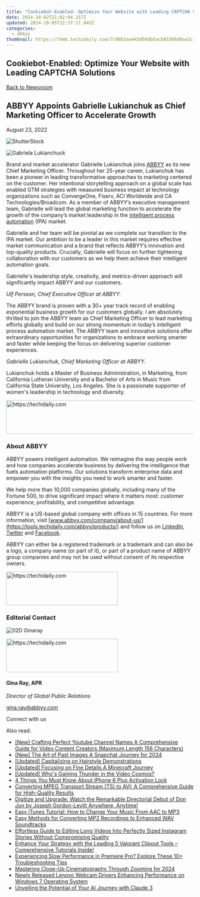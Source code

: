 ```yaml
---
title: "Cookiebot-Enabled: Optimize Your Website with Leading CAPTCHA Solutions"
date: 2024-10-02T21:02:04.257Z
updated: 2024-10-05T22:37:17.845Z
categories:
  - abbyy
thumbnail: https://thmb.techidaily.com/7c98b3aa443d56db5acb03366d8aa2c1ee75e1644b06d32e3fca560857ba5e46.jpg
---
```


## Cookiebot-Enabled: Optimize Your Website with Leading CAPTCHA Solutions

[Back to Newsroom](https://tools.techidaily.com/abbyy/products/)

## ABBYY Appoints Gabrielle Lukianchuk as Chief Marketing Officer to Accelerate Growth

August 23, 2022

![ShutterStock](https://content.abbyy.com/-/media/project/abbyy/abbyy/branchtemplates/shutterstock_1272462163_1296-x-729.jpg?h=729&iar=0&w=1296)

![Gabriela Lukianchuck](https://static1.abbyy.com/abbyycommedia/35915/gabriela-lukianchuck.jpg) 

Brand and market accelerator Gabrielle Lukianchuk joins [ABBYY](https://tools.techidaily.com/abbyy/products/) as its new Chief Marketing Officer. Throughout her 25-year career, Lukianchuk has been a pioneer in leading transformative approaches to marketing centered on the customer. Her intentional storytelling approach on a global scale has enabled GTM strategies with measured business impact at technology organizations such as ConvergeOne, Fiserv, ACI Worldwide and CA Technologies/Broadcom. As a member of ABBYY’s executive management team, Gabrielle will lead the global marketing function to accelerate the growth of the company’s market leadership in the [intelligent process automation](https://tools.techidaily.com/abbyy/products/) (IPA) market.

Gabrielle and her team will be pivotal as we complete our transition to the IPA market. Our ambition to be a leader in this market requires effective market communication and a brand that reflects ABBYY’s innovation and top-quality products. Crucially, Gabrielle will focus on further tightening collaboration with our customers as we help them achieve their intelligent automation goals.  
  
Gabrielle's leadership style, creativity, and metrics-driven approach will significantly impact ABBYY and our customers.

_Ulf Persson, Chief Executive Officer at ABBYY._

The ABBYY brand is proven with a 30+ year track record of enabling exponential business growth for our customers globally. I am absolutely thrilled to join the ABBYY team as Chief Marketing Officer to lead marketing efforts globally and build on our strong momentum in today’s intelligent process automation market. The ABBYY team and innovative solutions offer extraordinary opportunities for organizations to embrace working smarter and faster while keeping the focus on delivering superior customer experiences.

_Gabrielle Lukianchuk, Chief Marketing Officer at ABBYY._

Lukianchuk holds a Master of Business Administration, in Marketing, from California Lutheran University and a Bachelor of Arts in Music from California State University, Los Angeles. She is a passionate supporter of women's leadership in technology and diversity.

<!-- affiliate ads begin -->
<a href="https://electronicx.pxf.io/c/5597632/1166360/14483" target="_top" id="1166360">
  <img src="//a.impactradius-go.com/display-ad/14483-1166360" border="0" alt="https://techidaily.com" width="728" height="90"/>
</a>
<img height="0" width="0" src="https://electronicx.pxf.io/i/5597632/1166360/14483" style="position:absolute;visibility:hidden;" border="0" />
<!-- affiliate ads end -->

### About ABBYY

ABBYY powers intelligent automation. We reimagine the way people work and how companies accelerate business by delivering the intelligence that fuels automation platforms. Our solutions transform enterprise data and empower you with the insights you need to work smarter and faster. 

We help more than 10,000 companies globally, including many of the Fortune 500, to drive significant impact where it matters most: customer experience, profitability, and competitive advantage.

ABBYY is a US-based global company with offices in 15 countries. For more information, visit [www.abbyy.com/company/about-us/](https://tools.techidaily.com/abbyy/products/) and follow us on [LinkedIn](https://www.linkedin.com/company/abbyy), [Twitter](https://twitter.com/ABBYY%5FSoftware) and [Facebook](https://www.facebook.com/ABBYYsoft).

ABBYY can either be a registered trademark or a trademark and can also be a logo, a company name (or part of it), or part of a product name of ABBYY group companies and may not be used without consent of its respective owners.

<!-- affiliate ads begin -->
<a href="https://aligracehair.sjv.io/c/5597632/2006914/19272" target="_top" id="2006914">
  <img src="//a.impactradius-go.com/display-ad/19272-2006914" border="0" alt="https://techidaily.com" width="300" height="90"/>
</a>
<img height="0" width="0" src="https://aligracehair.sjv.io/i/5597632/2006914/19272" style="position:absolute;visibility:hidden;" border="0" />
<!-- affiliate ads end -->

### Editorial Contact

![02D Ginaray](https://static2.abbyy.com/abbyycommedia/23662/02d-ginaray.png)

<!-- affiliate ads begin -->
<a href="https://aligracehair.sjv.io/c/5597632/2080328/19272" target="_top" id="2080328">
  <img src="//a.impactradius-go.com/display-ad/19272-2080328" border="0" alt="https://techidaily.com" width="300" height="90"/>
</a>
<img height="0" width="0" src="https://aligracehair.sjv.io/i/5597632/2080328/19272" style="position:absolute;visibility:hidden;" border="0" />
<!-- affiliate ads end -->

#### Gina Ray, APR

_Director of Global Public Relations_

[gina.ray@abbyy.com](https://tools.techidaily.com/abbyy/products/)

  
Connect with us

<ins class="adsbygoogle"
     style="display:block"
     data-ad-format="autorelaxed"
     data-ad-client="ca-pub-7571918770474297"
     data-ad-slot="1223367746"></ins>

<ins class="adsbygoogle"
     style="display:block"
     data-ad-client="ca-pub-7571918770474297"
     data-ad-slot="8358498916"
     data-ad-format="auto"
     data-full-width-responsive="true"></ins>

<span class="atpl-alsoreadstyle">Also read:</span>
<div><ul>
<li><a href="https://youtube-data.techidaily.com/rafting-perfect-youtube-channel-names-a-comprehensive-guide-for-video-content-creators-maximum-length-156-characters/"><u>[New] Crafting Perfect Youtube Channel Names A Comprehensive Guide for Video Content Creators (Maximum Length 156 Characters)</u></a></li>
<li><a href="https://snapchat-videos.techidaily.com/new-the-art-of-past-images-a-snapchat-journey-for-2024/"><u>[New] The Art of Past Images A Snapchat Journey for 2024</u></a></li>
<li><a href="https://youtube-data.techidaily.com/ed-capitalizing-on-hairstyle-demonstrations/"><u>[Updated] Capitalizing on Hairstyle Demonstrations</u></a></li>
<li><a href="https://article-tips.techidaily.com/updated-focusing-on-fine-details-a-minecraft-journey/"><u>[Updated] Focusing on Fine Details A Minecraft Journey</u></a></li>
<li><a href="https://facebook-record-videos.techidaily.com/updated-whos-gaining-thunder-in-the-video-cosmos/"><u>[Updated] Who's Gaining Thunder in the Video Cosmos?</u></a></li>
<li><a href="https://activate-lock.techidaily.com/4-things-you-must-know-about-iphone-6-plus-activation-lock-by-drfone-ios/"><u>4 Things You Must Know About iPhone 6 Plus Activation Lock</u></a></li>
<li><a href="https://solve-helper.techidaily.com/converting-mpeg-transport-stream-ts-to-avi-a-comprehensive-guide-for-high-quality-results/"><u>Converting MPEG Transport Stream (TS) to AVI: A Comprehensive Guide for High-Quality Results</u></a></li>
<li><a href="https://solve-helper.techidaily.com/digitize-and-upgrade-watch-the-remarkable-directorial-debut-of-don-jon-by-joseph-gordon-levitt-anywhere-anytime/"><u>Digitize and Upgrade: Watch the Remarkable Directorial Debut of Don Jon by Joseph Gordon-Levitt Anywhere, Anytime!</u></a></li>
<li><a href="https://solve-helper.techidaily.com/easy-itunes-tutorial-how-to-change-your-music-from-aac-to-mp3/"><u>Easy iTunes Tutorial: How to Change Your Music From AAC to MP3</u></a></li>
<li><a href="https://solve-helper.techidaily.com/easy-methods-for-converting-mp2-recordings-to-enhanced-wav-soundtracks/"><u>Easy Methods for Converting MP2 Recordings to Enhanced WAV Soundtracks</u></a></li>
<li><a href="https://solve-helper.techidaily.com/effortless-guide-to-editing-long-videos-into-perfectly-sized-instagram-stories-without-compromising-quality/"><u>Effortless Guide to Editing Long Videos Into Perfectly Sized Instagram Stories Without Compromising Quality</u></a></li>
<li><a href="https://solve-helper.techidaily.com/enhance-your-strategy-with-the-leading-5-valorant-clipout-tools-comprehensive-tutorials-inside/"><u>Enhance Your Strategy with the Leading 5 Valorant Clipout Tools – Comprehensive Tutorials Inside!</u></a></li>
<li><a href="https://solve-helper.techidaily.com/experiencing-slow-performance-in-premiere-pro-explore-these-10plus-troubleshooting-tips/"><u>Experiencing Slow Performance in Premiere Pro? Explore These 10+ Troubleshooting Tips</u></a></li>
<li><a href="https://extra-support.techidaily.com/mastering-close-up-cinematography-through-zooming-for-2024/"><u>Mastering Close-Up Cinematography Through Zooming for 2024</u></a></li>
<li><a href="https://driver-download.techidaily.com/newly-released-lenovo-webcam-drivers-enhancing-performance-on-windows-7-operating-system/"><u>Newly Released Lenovo Webcam Drivers Enhancing Performance on Windows 7 Operating System</u></a></li>
<li><a href="https://tech-revival.techidaily.com/unveiling-the-potential-of-your-ai-journey-with-claude-3/"><u>Unveiling the Potential of Your AI Journey with Claude 3</u></a></li>
</ul></div>

